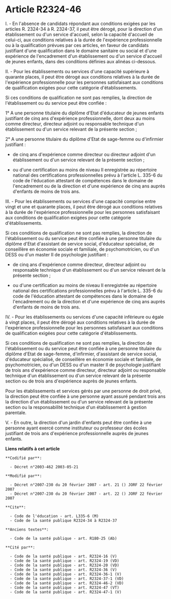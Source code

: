 # Article R2324-46

I. - En l'absence de candidats répondant aux conditions exigées par les articles R. 2324-34 à R. 2324-37, il peut être
dérogé, pour la direction d'un établissement ou d'un service d'accueil, selon la capacité d'accueil de celui-ci, aux
conditions relatives à la durée de l'expérience professionnelle ou à la qualification prévues par ces articles, en faveur de
candidats justifiant d'une qualification dans le domaine sanitaire ou social et d'une expérience de l'encadrement d'un
établissement ou d'un service d'accueil de jeunes enfants, dans des conditions définies aux alinéas ci-dessous.

II. - Pour les établissements ou services d'une capacité supérieure à quarante places, il peut être dérogé aux conditions
relatives à la durée de l'expérience professionnelle pour les personnes satisfaisant aux conditions de qualification exigées
pour cette catégorie d'établissements.

Si ces conditions de qualification ne sont pas remplies, la direction de l'établissement ou du service peut être confiée :

1° A une personne titulaire du diplôme d'Etat d'éducateur de jeunes enfants justifiant de cinq ans d'expérience
professionnelle, dont deux au moins comme directeur, directeur adjoint ou responsable technique d'un établissement ou d'un
service relevant de la présente section ;

2° A une personne titulaire du diplôme d'Etat de sage-femme ou d'infirmier justifiant :

- de cinq ans d'expérience comme directeur ou directeur adjoint d'un établissement ou d'un service relevant de la présente
section ;

- ou d'une certification au moins de niveau II enregistrée au répertoire national des certifications professionnelles prévu à
l'article L. 335-6 du code de l'éducation attestant de compétences dans le domaine de l'encadrement ou de la direction et
d'une expérience de cinq ans auprès d'enfants de moins de trois ans.

III. - Pour les établissements ou services d'une capacité comprise entre vingt et une et quarante places, il peut être dérogé
aux conditions relatives à la durée de l'expérience professionnelle pour les personnes satisfaisant aux conditions de
qualification exigées pour cette catégorie d'établissements.

Si ces conditions de qualification ne sont pas remplies, la direction de l'établissement ou du service peut être confiée à
une personne titulaire du diplôme d'Etat d'assistant de service social, d'éducateur spécialisé, de conseillère en économie
sociale et familiale, de psychomotricien, ou d'un DESS ou d'un master II de psychologie justifiant :

- de cinq ans d'expérience comme directeur, directeur adjoint ou responsable technique d'un établissement ou d'un service
relevant de la présente section ;

- ou d'une certification au moins de niveau II enregistrée au répertoire national des certifications professionnelles prévu à
l'article L. 335-6 du code de l'éducation attestant de compétences dans le domaine de l'encadrement ou de la direction et
d'une expérience de cinq ans auprès d'enfants de moins de trois ans.

IV. - Pour les établissements ou services d'une capacité inférieure ou égale à vingt places, il peut être dérogé aux
conditions relatives à la durée de l'expérience professionnelle pour les personnes satisfaisant aux conditions de
qualification exigées pour cette catégorie d'établissements.

Si ces conditions de qualification ne sont pas remplies, la direction de l'établissement ou du service peut être confiée à
une personne titulaire du diplôme d'Etat de sage-femme, d'infirmier, d'assistant de service social, d'éducateur spécialisé,
de conseillère en économie sociale et familiale, de psychomotricien, ou d'un DESS ou d'un master II de psychologie justifiant
de trois ans d'expérience comme directeur, directeur adjoint ou responsable technique d'un établissement ou d'un service
relevant de la présente section ou de trois ans d'expérience auprès de jeunes enfants.

Pour les établissements et services gérés par une personne de droit privé, la direction peut être confiée à une personne
ayant assuré pendant trois ans la direction d'un établissement ou d'un service relevant de la présente section ou la
responsabilité technique d'un établissement à gestion parentale.

V. - En outre, la direction d'un jardin d'enfants peut être confiée à une personne ayant exercé comme instituteur ou
professeur des écoles justifiant de trois ans d'expérience professionnelle auprès de jeunes enfants.

**Liens relatifs à cet article**

	**Codifié par**:

	  - Décret n°2003-462 2003-05-21

	**Modifié par**:

	  - Décret n°2007-230 du 20 février 2007 - art. 21 () JORF 22 février 2007
	  - Décret n°2007-230 du 20 février 2007 - art. 22 () JORF 22 février 2007

	**Cite**:

	  - Code de l'éducation - art. L335-6 (M)
	  - Code de la santé publique R2324-34 à R2324-37

	**Anciens textes**:

	  - Code de la santé publique - art. R180-25 (Ab)

	**Cité par**:

	  - Code de la santé publique - art. R2324-16 (V)
	  - Code de la santé publique - art. R2324-19 (VD)
	  - Code de la santé publique - art. R2324-20 (VD)
	  - Code de la santé publique - art. R2324-36 (V)
	  - Code de la santé publique - art. R2324-36-1 (V)
	  - Code de la santé publique - art. R2324-37-1 (VD)
	  - Code de la santé publique - art. R2324-46-2 (VD)
	  - Code de la santé publique - art. R2324-47 (VT)
	  - Code de la santé publique - art. R2324-47-1 (V)
